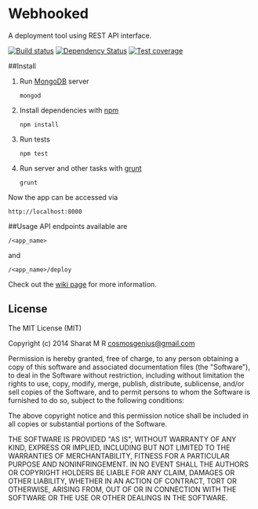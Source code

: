 Webhooked
=========

A deployment tool using REST API interface.

[![Build status][travis-image]][travis-url]
[![Dependency Status][david-image]][david-url]
[![Test coverage][coveralls-image]][coveralls-url]

##Install
1. Run [MongoDB](http://docs.mongodb.org/manual/installation/) server

	```
	mongod
	```

2. Install dependencies with [npm](https://www.npmjs.org/)

	```
	npm install
	```

3. Run tests

	```
	npm test
	```

4. Run server and other tasks with [grunt](http://gruntjs.com/)

	```
	grunt
	```

Now the app can be accessed via

```
http://localhost:8000
```

##Usage
API endpoints available are
```
/<app_name>
```
and
```
/<app_name>/deploy
```
Check out the [wiki page](https://github.com/cosmosgenius/webhooked/wiki) for more information.


[travis-image]: https://img.shields.io/travis/cosmosgenius/webhooked.svg?style=flat-square
[travis-url]: https://travis-ci.org/cosmosgenius/webhooked
[coveralls-image]: https://img.shields.io/coveralls/cosmosgenius/webhooked.svg?style=flat-square
[coveralls-url]: https://coveralls.io/r/cosmosgenius/webhooked?branch=master
[david-image]: http://img.shields.io/david/cosmosgenius/webhooked.svg?style=flat-square
[david-url]: https://david-dm.org/cosmosgenius/webhooked

## License

The MIT License (MIT)

Copyright (c) 2014 Sharat M R <cosmosgenius@gmail.com>

Permission is hereby granted, free of charge, to any person obtaining a copy
of this software and associated documentation files (the "Software"), to deal
in the Software without restriction, including without limitation the rights
to use, copy, modify, merge, publish, distribute, sublicense, and/or sell
copies of the Software, and to permit persons to whom the Software is
furnished to do so, subject to the following conditions:

The above copyright notice and this permission notice shall be included in all
copies or substantial portions of the Software.

THE SOFTWARE IS PROVIDED "AS IS", WITHOUT WARRANTY OF ANY KIND, EXPRESS OR
IMPLIED, INCLUDING BUT NOT LIMITED TO THE WARRANTIES OF MERCHANTABILITY,
FITNESS FOR A PARTICULAR PURPOSE AND NONINFRINGEMENT. IN NO EVENT SHALL THE
AUTHORS OR COPYRIGHT HOLDERS BE LIABLE FOR ANY CLAIM, DAMAGES OR OTHER
LIABILITY, WHETHER IN AN ACTION OF CONTRACT, TORT OR OTHERWISE, ARISING FROM,
OUT OF OR IN CONNECTION WITH THE SOFTWARE OR THE USE OR OTHER DEALINGS IN THE
SOFTWARE.
